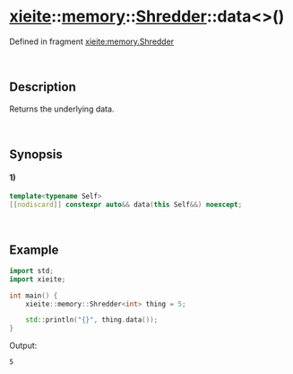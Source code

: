 # [xieite](../../../../../xieite.md)\:\:[memory](../../../../../memory.md)\:\:[Shredder<Type>](../../../shredder.md)\:\:data\<\>\(\)
Defined in fragment [xieite:memory.Shredder](../../../../../../src/memory/shredder.cpp)

&nbsp;

## Description
Returns the underlying data.

&nbsp;

## Synopsis
#### 1)
```cpp
template<typename Self>
[[nodiscard]] constexpr auto&& data(this Self&&) noexcept;
```

&nbsp;

## Example
```cpp
import std;
import xieite;

int main() {
    xieite::memory::Shredder<int> thing = 5;

    std::println("{}", thing.data());
}
```
Output:
```
5
```
